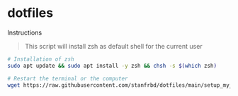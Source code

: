 # dotfiles

Instructions

> This script will install zsh as default shell for the current user

```sh
# Installation of zsh
sudo apt update && sudo apt install -y zsh && chsh -s $(which zsh)

# Restart the terminal or the computer
wget https://raw.githubusercontent.com/stanfrbd/dotfiles/main/setup_my_zsh.sh && chmod +x setup_my_zsh.sh && ./setup_my_zsh.sh
```

